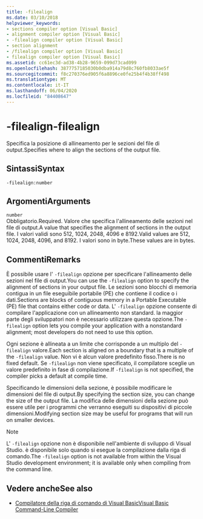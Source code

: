 ```yaml
---
title: -filealign
ms.date: 03/10/2018
helpviewer_keywords:
- sections compiler option [Visual Basic]
- alignment compiler option [Visual Basic]
- -filealign compiler option [Visual Basic]
- section alignment
- /filealign compiler option [Visual Basic]
- filealign compiler option [Visual Basic]
ms.assetid: cc61ec3d-ad38-4b28-9659-099d73cad099
ms.openlocfilehash: 3877757185030b0dba914a79d8c760fb8033ae5f
ms.sourcegitcommit: f8c270376ed905f6a8896ce0fe25b4f4b38ff498
ms.translationtype: MT
ms.contentlocale: it-IT
ms.lasthandoff: 06/04/2020
ms.locfileid: "84408647"
---
```

# <a name="-filealign"></a><span data-ttu-id="69237-102">-filealign</span><span class="sxs-lookup"><span data-stu-id="69237-102">-filealign</span></span>
<span data-ttu-id="69237-103">Specifica la posizione di allineamento per le sezioni del file di output.</span><span class="sxs-lookup"><span data-stu-id="69237-103">Specifies where to align the sections of the output file.</span></span>  
  
## <a name="syntax"></a><span data-ttu-id="69237-104">Sintassi</span><span class="sxs-lookup"><span data-stu-id="69237-104">Syntax</span></span>  
  
```console  
-filealign:number  
```  
  
## <a name="arguments"></a><span data-ttu-id="69237-105">Argomenti</span><span class="sxs-lookup"><span data-stu-id="69237-105">Arguments</span></span>  
 `number`  
 <span data-ttu-id="69237-106">Obbligatorio.</span><span class="sxs-lookup"><span data-stu-id="69237-106">Required.</span></span> <span data-ttu-id="69237-107">Valore che specifica l'allineamento delle sezioni nel file di output.</span><span class="sxs-lookup"><span data-stu-id="69237-107">A value that specifies the alignment of sections in the output file.</span></span> <span data-ttu-id="69237-108">I valori validi sono 512, 1024, 2048, 4096 e 8192.</span><span class="sxs-lookup"><span data-stu-id="69237-108">Valid values are 512, 1024, 2048, 4096, and 8192.</span></span> <span data-ttu-id="69237-109">I valori sono in byte.</span><span class="sxs-lookup"><span data-stu-id="69237-109">These values are in bytes.</span></span>  
  
## <a name="remarks"></a><span data-ttu-id="69237-110">Commenti</span><span class="sxs-lookup"><span data-stu-id="69237-110">Remarks</span></span>  
 <span data-ttu-id="69237-111">È possibile usare l' `-filealign` opzione per specificare l'allineamento delle sezioni nel file di output.</span><span class="sxs-lookup"><span data-stu-id="69237-111">You can use the `-filealign` option to specify the alignment of sections in your output file.</span></span> <span data-ttu-id="69237-112">Le sezioni sono blocchi di memoria contigua in un file eseguibile portabile (PE) che contiene il codice o i dati.</span><span class="sxs-lookup"><span data-stu-id="69237-112">Sections are blocks of contiguous memory in a Portable Executable (PE) file that contains either code or data.</span></span> <span data-ttu-id="69237-113">L' `-filealign` opzione consente di compilare l'applicazione con un allineamento non standard. la maggior parte degli sviluppatori non è necessario utilizzare questa opzione.</span><span class="sxs-lookup"><span data-stu-id="69237-113">The `-filealign` option lets you compile your application with a nonstandard alignment; most developers do not need to use this option.</span></span>  
  
 <span data-ttu-id="69237-114">Ogni sezione è allineata a un limite che corrisponde a un multiplo del `-filealign` valore.</span><span class="sxs-lookup"><span data-stu-id="69237-114">Each section is aligned on a boundary that is a multiple of the `-filealign` value.</span></span> <span data-ttu-id="69237-115">Non vi è alcun valore predefinito fisso.</span><span class="sxs-lookup"><span data-stu-id="69237-115">There is no fixed default.</span></span> <span data-ttu-id="69237-116">Se `-filealign` non viene specificato, il compilatore sceglie un valore predefinito in fase di compilazione.</span><span class="sxs-lookup"><span data-stu-id="69237-116">If `-filealign` is not specified, the compiler picks a default at compile time.</span></span>  
  
 <span data-ttu-id="69237-117">Specificando le dimensioni della sezione, è possibile modificare le dimensioni del file di output.</span><span class="sxs-lookup"><span data-stu-id="69237-117">By specifying the section size, you can change the size of the output file.</span></span> <span data-ttu-id="69237-118">La modifica delle dimensioni della sezione può essere utile per i programmi che verranno eseguiti su dispositivi di piccole dimensioni.</span><span class="sxs-lookup"><span data-stu-id="69237-118">Modifying section size may be useful for programs that will run on smaller devices.</span></span>  
  
> [!NOTE]
> <span data-ttu-id="69237-119">L' `-filealign` opzione non è disponibile nell'ambiente di sviluppo di Visual Studio. è disponibile solo quando si esegue la compilazione dalla riga di comando.</span><span class="sxs-lookup"><span data-stu-id="69237-119">The `-filealign` option is not available from within the Visual Studio development environment; it is available only when compiling from the command line.</span></span>  
  
## <a name="see-also"></a><span data-ttu-id="69237-120">Vedere anche</span><span class="sxs-lookup"><span data-stu-id="69237-120">See also</span></span>

- [<span data-ttu-id="69237-121">Compilatore della riga di comando di Visual Basic</span><span class="sxs-lookup"><span data-stu-id="69237-121">Visual Basic Command-Line Compiler</span></span>](index.md)
